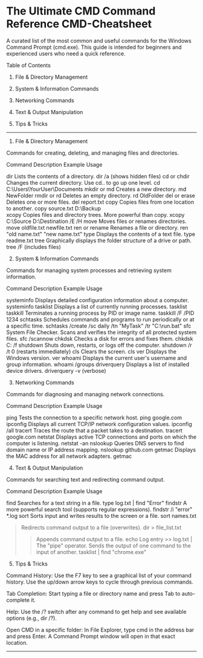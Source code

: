 # The Ultimate CMD Command Reference CMD-Cheatsheet

A curated list of the most common and useful commands for the Windows Command Prompt (cmd.exe). This guide is intended for beginners and experienced users who need a quick reference.




Table of Contents

1. File & Directory Management


2. System & Information Commands


3. Networking Commands


4. Text & Output Manipulation


5. Tips & Tricks




---

1. File & Directory Management

Commands for creating, deleting, and managing files and directories.

Command	Description	Example Usage

dir	Lists the contents of a directory.	dir /a (shows hidden files)
cd or chdir	Changes the current directory. Use cd.. to go up one level.	cd C:\Users\YourUser\Documents
mkdir or md	Creates a new directory.	md NewFolder
rmdir or rd	Deletes an empty directory.	rd OldFolder
del or erase	Deletes one or more files.	del report.txt
copy	Copies files from one location to another.	copy source.txt D:\Backup\
xcopy	Copies files and directory trees. More powerful than copy.	xcopy C:\Source D:\Destination /E /H
move	Moves files or renames directories.	move oldfile.txt newfile.txt
ren or rename	Renames a file or directory.	ren "old name.txt" "new name.txt"
type	Displays the contents of a text file.	type readme.txt
tree	Graphically displays the folder structure of a drive or path.	tree /F (includes files)


2. System & Information Commands

Commands for managing system processes and retrieving system information.

Command	Description	Example Usage

systeminfo	Displays detailed configuration information about a computer.	systeminfo
tasklist	Displays a list of currently running processes.	tasklist
taskkill	Terminates a running process by PID or image name.	taskkill /F /PID 1234
schtasks	Schedules commands and programs to run periodically or at a specific time.	schtasks /create /sc daily /tn "MyTask" /tr "C:\run.bat"
sfc	System File Checker. Scans and verifies the integrity of all protected system files.	sfc /scannow
chkdsk	Checks a disk for errors and fixes them.	chkdsk C: /f
shutdown	Shuts down, restarts, or logs off the computer.	shutdown /r /t 0 (restarts immediately)
cls	Clears the screen.	cls
ver	Displays the Windows version.	ver
whoami	Displays the current user's username and group information.	whoami /groups
driverquery	Displays a list of installed device drivers.	driverquery -v (verbose)


3. Networking Commands

Commands for diagnosing and managing network connections.

Command	Description	Example Usage

ping	Tests the connection to a specific network host.	ping google.com
ipconfig	Displays all current TCP/IP network configuration values.	ipconfig /all
tracert	Traces the route that a packet takes to a destination.	tracert google.com
netstat	Displays active TCP connections and ports on which the computer is listening.	netstat -an
nslookup	Queries DNS servers to find domain name or IP address mapping.	nslookup github.com
getmac	Displays the MAC address for all network adapters.	getmac


4. Text & Output Manipulation

Commands for searching text and redirecting command output.

Command	Description	Example Usage

find	Searches for a text string in a file.	type log.txt | find "Error"
findstr	A more powerful search tool (supports regular expressions).	findstr /i "error" *.log
sort	Sorts input and writes results to the screen or a file.	sort names.txt
>	Redirects command output to a file (overwrites).	dir > file_list.txt
>>	Appends command output to a file.	echo Log entry >> log.txt
|	The "pipe" operator. Sends the output of one command to the input of another.	tasklist | find "chrome.exe"


5. Tips & Tricks

Command History: Use the F7 key to see a graphical list of your command history. Use the up/down arrow keys to cycle through previous commands.

Tab Completion: Start typing a file or directory name and press Tab to auto-complete it.

Help: Use the /? switch after any command to get help and see available options (e.g., dir /?).

Open CMD in a specific folder: In File Explorer, type cmd in the address bar and press Enter. A Command Prompt window will open in that exact location.



---
